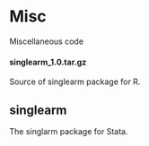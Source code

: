 # Misc
Miscellaneous code

#### singlearm_1.0.tar.gz
Source of singlearm package for R.

## singlearm

The singlarm package for Stata.
